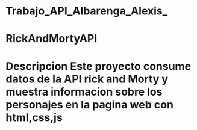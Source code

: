 # Trabajo_API_Albarenga_Alexis_
# RickAndMortyAPI
# Descripcion Este proyecto consume datos de la API rick and Morty y muestra informacion sobre los personajes en la pagina web con html,css,js
